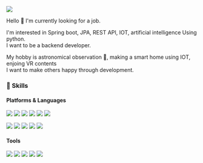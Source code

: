 <p>
  <a href="mailto:tansuho77@gmail.com" target="_blank"><img src="https://img.shields.io/badge/tansuho77@gmail.com-EA4335?style=flat-square&logo=Gmail&logoColor=white"/></a>
</p>

<p>
  Hello 👋 I'm currently looking for a job. <br>
  
  I'm interested in Spring boot, JPA, REST API, IOT, artificial intelligence Using python.<br>
  I want to be a backend developer.<br>
  
  My hobby is astronomical observation  🚀, making a smart home using IOT, enjoing VR contents <br>
  I want to make others happy through development.
</p>

### 💪 Skills
#### Platforms & Languages
<p>
  <img src="https://img.shields.io/badge/Spring-3DDC84?style=flat-square&logo=Spring&logoColor=white"/>
  <img src="https://img.shields.io/badge/Spring Boot-000000?style=flat-square&logo=Spring Boot&logoColor=white"/>
  <img src="https://img.shields.io/badge/Java-61DAFB?style=flat-square&logo=Java&logoColor=black"/>
  <img src="https://img.shields.io/badge/Python-02569B?style=flat-square&logo=Python&logoColor=white"/>
  <img src="https://img.shields.io/badge/Keras-E8E8E8?style=flat-square&logo=Keras%20Cordova&logoColor=black"/>
  <img src="https://img.shields.io/badge/AWS-683D87?style=flat-square&logo=AmazonAWS%20Cordova&logoColor=black"/>
</p>
<p>
  <img src="https://img.shields.io/badge/Java-0095D5?style=flat-square&logo=Java&logoColor=white"/> 
  <img src="https://img.shields.io/badge/Python-FA7343?style=flat-square&logo=Python&logoColor=white"/>
  <img src="https://img.shields.io/badge/MYSQL-0095D5?style=flat-square&logo=MySQL&logoColor=white"/>
  <img src="https://img.shields.io/badge/JSP-000000?style=flat-square&logo=JSP&logoColor=white"/>
  <img src="https://img.shields.io/badge/Andriod-3DDC84?style=flat-square&logo=Android&logoColor=white"/>
</p>

#### Tools
<p>
  <img src="https://img.shields.io/badge/IntelliJ IDEA-B7178C?style=flat-square&logo=IntelliJ IDEA&logoColor=white"/>
  <img src="https://img.shields.io/badge/Eclipse IDE-FFCA28?style=flat-square&logo=Eclipse IDE&logoColor=black"/>
  <img src="https://img.shields.io/badge/Linux-FFCA28?style=flat-square&logo=Linux&logoColor=black"/>
  <img src="https://img.shields.io/badge/Git-F05032?style=flat-square&logo=Git&logoColor=white"/>
  <img src="https://img.shields.io/badge/Subversion-683D87?style=flat-square&logo=Subversion&logoColor=white"/>

</p>
